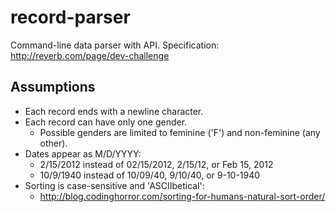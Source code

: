 record-parser
=============

Command-line data parser with API.
Specification: http://reverb.com/page/dev-challenge

Assumptions
-----------
* Each record ends with a newline character.
* Each record can have only one gender.
  - Possible genders are limited to feminine ('F') and non-feminine (any other).
* Dates appear as M/D/YYYY:
  - 2/15/2012 instead of 02/15/2012, 2/15/12, or Feb 15, 2012
  - 10/9/1940 instead of 10/09/40, 9/10/40, or 9-10-1940
* Sorting is case-sensitive and 'ASCIIbetical':
  - http://blog.codinghorror.com/sorting-for-humans-natural-sort-order/

